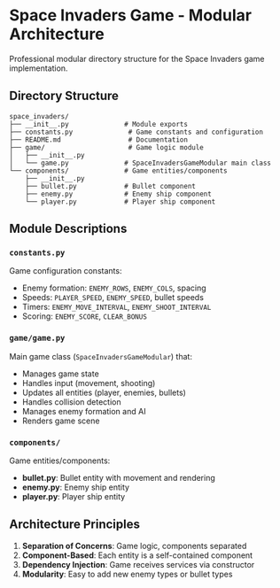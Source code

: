 # Space Invaders Game - Modular Architecture

Professional modular directory structure for the Space Invaders game implementation.

## Directory Structure

```
space_invaders/
├── __init__.py              # Module exports
├── constants.py              # Game constants and configuration
├── README.md                 # Documentation
├── game/                     # Game logic module
│   ├── __init__.py
│   └── game.py              # SpaceInvadersGameModular main class
└── components/              # Game entities/components
    ├── __init__.py
    ├── bullet.py            # Bullet component
    ├── enemy.py             # Enemy ship component
    └── player.py            # Player ship component
```

## Module Descriptions

### `constants.py`
Game configuration constants:
- Enemy formation: `ENEMY_ROWS`, `ENEMY_COLS`, spacing
- Speeds: `PLAYER_SPEED`, `ENEMY_SPEED`, bullet speeds
- Timers: `ENEMY_MOVE_INTERVAL`, `ENEMY_SHOOT_INTERVAL`
- Scoring: `ENEMY_SCORE`, `CLEAR_BONUS`

### `game/game.py`
Main game class (`SpaceInvadersGameModular`) that:
- Manages game state
- Handles input (movement, shooting)
- Updates all entities (player, enemies, bullets)
- Handles collision detection
- Manages enemy formation and AI
- Renders game scene

### `components/`
Game entities/components:
- **bullet.py**: Bullet entity with movement and rendering
- **enemy.py**: Enemy ship entity
- **player.py**: Player ship entity

## Architecture Principles

1. **Separation of Concerns**: Game logic, components separated
2. **Component-Based**: Each entity is a self-contained component
3. **Dependency Injection**: Game receives services via constructor
4. **Modularity**: Easy to add new enemy types or bullet types

